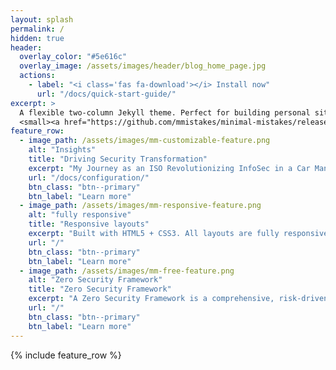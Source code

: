 ```yaml
---
layout: splash
permalink: /
hidden: true
header:
  overlay_color: "#5e616c"
  overlay_image: /assets/images/header/blog_home_page.jpg
  actions:
    - label: "<i class='fas fa-download'></i> Install now"
      url: "/docs/quick-start-guide/"
excerpt: >
  A flexible two-column Jekyll theme. Perfect for building personal sites, blogs, and portfolios.<br />
  <small><a href="https://github.com/mmistakes/minimal-mistakes/releases/tag/4.26.2">Latest release v4.26.2</a></small>
feature_row:
  - image_path: /assets/images/mm-customizable-feature.png
    alt: "Insights"
    title: "Driving Security Transformation"
    excerpt: "My Journey as an ISO Revolutionizing InfoSec in a Car Manufacturer with Agile Practices."
    url: "/docs/configuration/"
    btn_class: "btn--primary"
    btn_label: "Learn more"
  - image_path: /assets/images/mm-responsive-feature.png
    alt: "fully responsive"
    title: "Responsive layouts"
    excerpt: "Built with HTML5 + CSS3. All layouts are fully responsive with helpers to augment your content."
    url: "/"
    btn_class: "btn--primary"
    btn_label: "Learn more"
  - image_path: /assets/images/mm-free-feature.png
    alt: "Zero Security Framework"
    title: "Zero Security Framework"
    excerpt: "A Zero Security Framework is a comprehensive, risk-driven approach to cybersecurity that integrates continuous security controls, proactive risk management, and adaptive defenses into every layer of an organization’s infrastructure, applications, and processes, ensuring resilience against evolving threats."
    url: "/"
    btn_class: "btn--primary"
    btn_label: "Learn more"      
---
```


{% include feature_row %}
